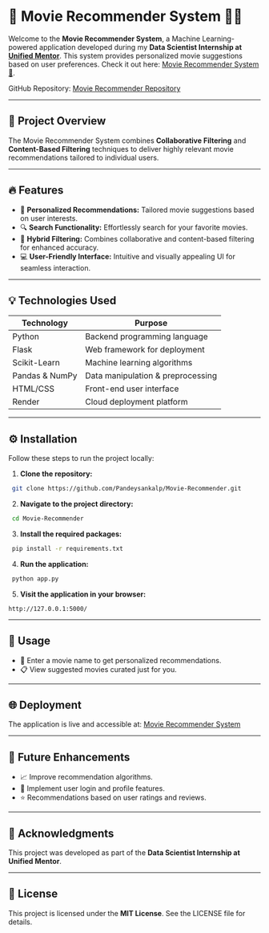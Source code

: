 # 🌟 Movie Recommender System 🎥✨

Welcome to the **Movie Recommender System**, a Machine Learning-powered application developed during my **Data Scientist Internship at [Unified Mentor](https://unifiedmentor.com/)**. This system provides personalized movie suggestions based on user preferences. Check it out here: [Movie Recommender System 🚀](https://movie-recommender-sankalp.onrender.com).

GitHub Repository: [Movie Recommender Repository](https://github.com/Pandeysankalp/Movie-Recommender)

---

## 📌 Project Overview
The Movie Recommender System combines **Collaborative Filtering** and **Content-Based Filtering** techniques to deliver highly relevant movie recommendations tailored to individual users.

---

## 🔥 Features
- 🎯 **Personalized Recommendations:** Tailored movie suggestions based on user interests.
- 🔍 **Search Functionality:** Effortlessly search for your favorite movies.
- 🧩 **Hybrid Filtering:** Combines collaborative and content-based filtering for enhanced accuracy.
- 💻 **User-Friendly Interface:** Intuitive and visually appealing UI for seamless interaction.

---

## 💡 Technologies Used
| Technology    | Purpose                          |
|---------------|---------------------------------|
| Python        | Backend programming language    |
| Flask         | Web framework for deployment    |
| Scikit-Learn   | Machine learning algorithms     |
| Pandas & NumPy | Data manipulation & preprocessing|
| HTML/CSS      | Front-end user interface         |
| Render        | Cloud deployment platform       |

---

## ⚙️ Installation
Follow these steps to run the project locally:

1. **Clone the repository:**  
```bash
 git clone https://github.com/Pandeysankalp/Movie-Recommender.git
```
2. **Navigate to the project directory:**  
```bash
 cd Movie-Recommender
```
3. **Install the required packages:**  
```bash
 pip install -r requirements.txt
```
4. **Run the application:**  
```bash
 python app.py
```
5. **Visit the application in your browser:**  
```
http://127.0.0.1:5000/
```

---

## 🚀 Usage
- 🔎 Enter a movie name to get personalized recommendations.
- 📋 View suggested movies curated just for you.

---

## 🌐 Deployment
The application is live and accessible at: [Movie Recommender System](https://movie-recommender-sankalp.onrender.com)

---

## 🚧 Future Enhancements
- 📈 Improve recommendation algorithms.
- 🔐 Implement user login and profile features.
- ⭐ Recommendations based on user ratings and reviews.

---

## 🙏 Acknowledgments
This project was developed as part of the **Data Scientist Internship at Unified Mentor**.

---

## 📜 License
This project is licensed under the **MIT License**. See the LICENSE file for details.

